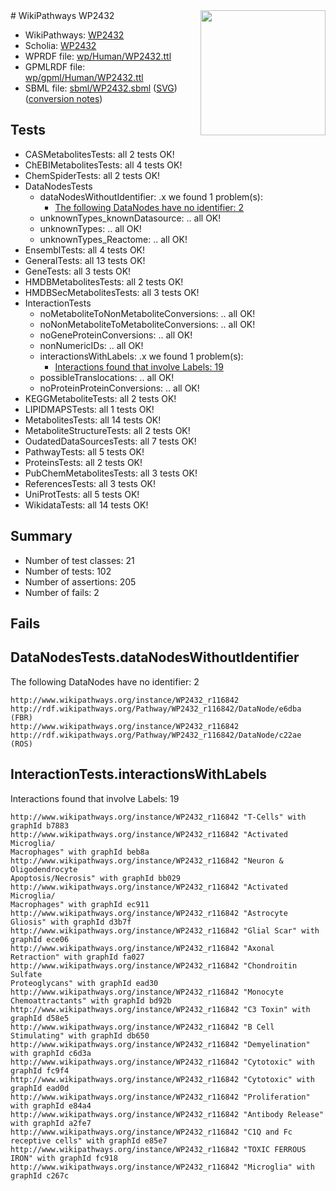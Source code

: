 <img style="float: right; width: 200px" src="../logo.png" />
# WikiPathways WP2432

* WikiPathways: [WP2432](https://identifiers.org/wikipathways:WP2432)
* Scholia: [WP2432](https://scholia.toolforge.org/wikipathways/WP2432)
* WPRDF file: [wp/Human/WP2432.ttl](../wp/Human/WP2432.ttl)
* GPMLRDF file: [wp/gpml/Human/WP2432.ttl](../wp/gpml/Human/WP2432.ttl)
* SBML file: [sbml/WP2432.sbml](../sbml/WP2432.sbml) ([SVG](../sbml/WP2432.svg)) ([conversion notes](../sbml/WP2432.txt))

## Tests
* CASMetabolitesTests: all 2 tests OK!
* ChEBIMetabolitesTests: all 4 tests OK!
* ChemSpiderTests: all 2 tests OK!
* DataNodesTests
    * dataNodesWithoutIdentifier: .x we found 1 problem(s):
        * [The following DataNodes have no identifier: 2](#d2d32fa1)
    * unknownTypes_knownDatasource: .. all OK!
    * unknownTypes: .. all OK!
    * unknownTypes_Reactome: .. all OK!
* EnsemblTests: all 4 tests OK!
* GeneralTests: all 13 tests OK!
* GeneTests: all 3 tests OK!
* HMDBMetabolitesTests: all 2 tests OK!
* HMDBSecMetabolitesTests: all 3 tests OK!
* InteractionTests
    * noMetaboliteToNonMetaboliteConversions: .. all OK!
    * noNonMetaboliteToMetaboliteConversions: .. all OK!
    * noGeneProteinConversions: .. all OK!
    * nonNumericIDs: .. all OK!
    * interactionsWithLabels: .x we found 1 problem(s):
        * [Interactions found that involve Labels: 19](#fe97a8c1)
    * possibleTranslocations: .. all OK!
    * noProteinProteinConversions: .. all OK!
* KEGGMetaboliteTests: all 2 tests OK!
* LIPIDMAPSTests: all 1 tests OK!
* MetabolitesTests: all 14 tests OK!
* MetaboliteStructureTests: all 2 tests OK!
* OudatedDataSourcesTests: all 7 tests OK!
* PathwayTests: all 5 tests OK!
* ProteinsTests: all 2 tests OK!
* PubChemMetabolitesTests: all 3 tests OK!
* ReferencesTests: all 3 tests OK!
* UniProtTests: all 5 tests OK!
* WikidataTests: all 14 tests OK!


## Summary

* Number of test classes: 21
* Number of tests: 102
* Number of assertions: 205
* Number of fails: 2

## Fails

<a name="d2d32fa1" />

## DataNodesTests.dataNodesWithoutIdentifier

The following DataNodes have no identifier: 2
```
http://www.wikipathways.org/instance/WP2432_r116842 http://rdf.wikipathways.org/Pathway/WP2432_r116842/DataNode/e6dba (FBR)
http://www.wikipathways.org/instance/WP2432_r116842 http://rdf.wikipathways.org/Pathway/WP2432_r116842/DataNode/c22ae (ROS)
```

<a name="fe97a8c1" />

## InteractionTests.interactionsWithLabels

Interactions found that involve Labels: 19
```
http://www.wikipathways.org/instance/WP2432_r116842 "T-Cells" with graphId b7883
http://www.wikipathways.org/instance/WP2432_r116842 "Activated Microglia/
Macrophages" with graphId beb8a
http://www.wikipathways.org/instance/WP2432_r116842 "Neuron & 
Oligodendrocyte
Apoptosis/Necrosis" with graphId bb029
http://www.wikipathways.org/instance/WP2432_r116842 "Activated Microglia/
Macrophages" with graphId ec911
http://www.wikipathways.org/instance/WP2432_r116842 "Astrocyte Gliosis" with graphId d3b7f
http://www.wikipathways.org/instance/WP2432_r116842 "Glial Scar" with graphId ece06
http://www.wikipathways.org/instance/WP2432_r116842 "Axonal Retraction" with graphId fa027
http://www.wikipathways.org/instance/WP2432_r116842 "Chondroitin Sulfate 
Proteoglycans" with graphId ead30
http://www.wikipathways.org/instance/WP2432_r116842 "Monocyte Chemoattractants" with graphId bd92b
http://www.wikipathways.org/instance/WP2432_r116842 "C3 Toxin" with graphId d58e5
http://www.wikipathways.org/instance/WP2432_r116842 "B Cell Stimulating" with graphId db650
http://www.wikipathways.org/instance/WP2432_r116842 "Demyelination" with graphId c6d3a
http://www.wikipathways.org/instance/WP2432_r116842 "Cytotoxic" with graphId fc9f4
http://www.wikipathways.org/instance/WP2432_r116842 "Cytotoxic" with graphId ead0d
http://www.wikipathways.org/instance/WP2432_r116842 "Proliferation" with graphId e84a4
http://www.wikipathways.org/instance/WP2432_r116842 "Antibody Release" with graphId a2fe7
http://www.wikipathways.org/instance/WP2432_r116842 "C1Q and Fc receptive cells" with graphId e85e7
http://www.wikipathways.org/instance/WP2432_r116842 "TOXIC FERROUS
IRON" with graphId fc918
http://www.wikipathways.org/instance/WP2432_r116842 "Microglia" with graphId c267c
```

